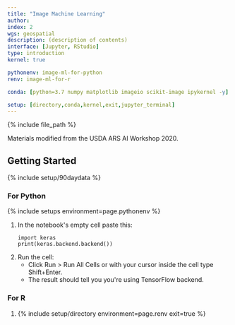 ```yaml
---
title: "Image Machine Learning"
author:
index: 2
wgs: geospatial
description: (description of contents)
interface: [Jupyter, RStudio]
type: introduction
kernel: true

pythonenv: image-ml-for-python
renv: image-ml-for-r

conda: [python=3.7 numpy matplotlib imageio scikit-image ipykernel -y]

setup: [directory,conda,kernel,exit,jupyter_terminal]
---
```

{% include file_path %}

Materials modified from the USDA ARS AI Workshop 2020.

## Getting Started

{% include setup/90daydata %}

### For Python

{% include setups environment=page.pythonenv %}
1.  In the notebook's empty cell paste this:
    ```
    import keras
    print(keras.backend.backend())
    ```
1.  Run the cell: 
    * Click Run > Run All Cells or with your cursor inside the cell type Shift+Enter. 
    * The result should tell you you're using TensorFlow backend.

### For R

1. {% include setup/directory environment=page.renv exit=true %}

<!--## Creating an Environment for this Module

The tutorial code uses 90daydata, but you can use your own project directory by substituting `/project/your_project_name/` wherever you see `/90daydata/shared/your_name/`.

Setup for this tutorial assumes you know how to access your HPC of choice and set up a Conda environment.

1. In the shell, request a compute node and make your working directory.
2. Load Conda.
2. Create and load your new Conda environment for this workbook.
    The build may take up to 10 minutes.
    ```bash
    conda env create --prefix /90daydata/shared/your_name/envs/wb_image_ml -f wb_image_ml.yml

    source activate /90daydata/shared/your_name/envs/wb_image_ml
    ```




1. Launch Ceres OoD and open

2) Log into the Ceres OOD and open JupyterLab.
Node Type: short
Number of Cores: 4
Job Duration: 02:00:00
Working Directory: /90daydata/shared/your_name
leave all other fields blank
3) Create or edit the .condarc file in your home directory

open or create .condarc with
  nano .condarc 
Paste the following somewhere near the bottom:
  pkgs_dirs:
    - /90daydata/shared/yourname/envs
This allows you to direct your package installs using --prefix in the next step.

4) Build the workshop Conda environment

If using /90daydata/shared, create a new folder there mkdir /90daydata/shared/yourname, then modify the instructions below by substituting /90daydata/shared/yourname/ wherever you see /project/your_project_name/.

open a terminal in JupyterLab with File > New > Terminal

navigate to your project directory
  cd /project/your_project_name
download the workshop yml file
  wget https://kerriegeil.github.io/NMSU-USDA-ARS-AI-Workshops/aiworkshop.yml
build the environment in your project directory
  source activate
  conda env create --prefix /project/your_project_name/envs/aiworkshop -f aiworkshop.yml
The build may take a while- up to 10 minutes or possibly longer. When the build finishes:

  conda activate /project/your_project_name/envs/aiworkshop
5) Run a test Jupyter Notebook and screen shot your results

launch a new notebook in JupyterLab: File > New > Notebook
make sure the workshop kernel is selected: Kernel > Change Kernel > select aiworkshop from the drop down menu
in the notebook’s empty cell paste this:
import keras
print(keras.backend.backend())

run the cell: click Run > Run All Cells or with your cursor inside the cell type Shift+Enter. The result should tell you you’re using TensorFlow backend.-->